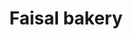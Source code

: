 ---
title: "Faisal bakery"
url: /karachi/faisal-bakery-5j-126-24-market-rd-sector-5-gulshan-e-habib-karachi-karachi-city-sindh-pakistan/
shop: bakery
---